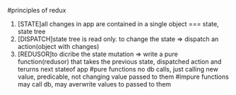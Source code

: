 #principles of redux
1. [STATE]all changes in app are contained in a single object === state, state tree
2. [DISPATCH]state tree is read only. to change the state => dispatch an action(object with changes)
3. [REDUSOR]to dicribe the state mutation => write a pure function(redusor) that takes the previous state, dispatched action and terurns next stateof app
#pure functions
no db calls, just calling new value, predicable, not changing value passed to them
#impure functions
may call db, may averwrite values to passed to them